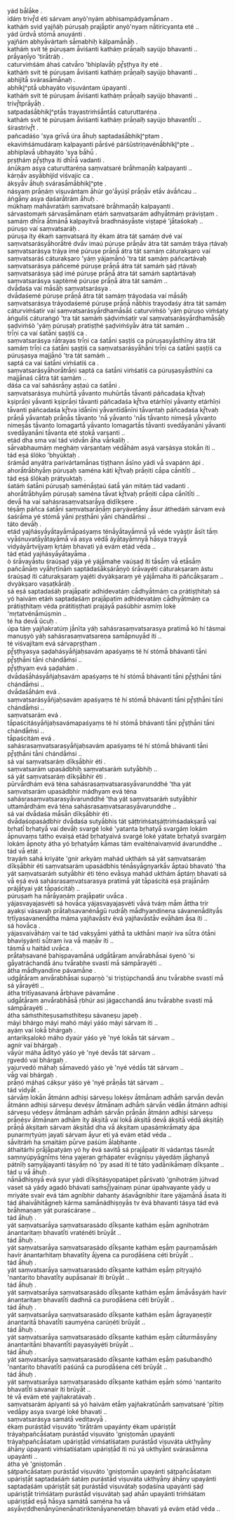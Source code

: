 
yád bā́lā́ke .  
idáṃ trivŕ̥̄d éti sárvam anyò'nyám abhisampádyamā́nam .  
katháṁ svid yajñáḥ púruṣaḥ prajā́ptir anyò'nyaṃ nā́tiricyanta eté ..  
yád ūrdvā́ stómā́ anuyánti .  
yajñám abhyā́vártaṁ sā́mabhiḥ kálpamā́nā́ḥ .  
katháṁ svit té púruṣam ā́viśanti katháṃ prā́ṇaíḥ sayújo bhavanti ..  
prā́yaṇī́yo 'tirā́tráḥ .  
caturviṁśám áhaś catvā́ro 'bhiplavā́ḥ pŕ̥̄ṣṭhya íty eté .  
katháṁ svit té púruṣam ā́viśanti katháṃ prā́ṇaíḥ sayújo bhavanti ..  
abhijítā́ svárasā́mā́naḥ .  
abhíkl̥^ptā́ ubhayáto viṣuvántam úpayanti .  
katháṁ svit té púruṣam ā́viśanti katháṃ prā́ṇaíḥ sayújo bhavanti ..  
trivŕ̥̄tprā́yā́ḥ .  
satpadaśā́bhikl̥^ptā́s trayastriṁśā́ntā́ś caturuttaréṇa .  
katháṁ svit té púruṣam ā́viśanti katháṃ prā́ṇaíḥ sayújo bhavantī́ti ..  
śírastrivŕ̥̄t .  
pañcadáśo 'sya grīvā́ úra ā́huḥ saptadaśā́bhikl̥^ptam .  
ekaviṁśámudáraṃ kalpayanti pā́rśvé párśūstriṇavénā́bhíkl̥^pte ..  
abhiplavā́ ubhayáto 'sya bā́hū́ .  
pṛṣṭháṃ pŕ̥̄ṣṭhya íti dhī́rā́ vadanti .  
ánūkam asya caturuttaréṇa saṃvatsaré brā́hmaṇā́ḥ kalpayanti ..  
kárṇā́v asyā́bhijíd viśvajíc ca .  
ákṣyā́v ā́huḥ svárasā́mā́bhikl̥^pte .  
násyaṃ prā́ṇáṃ viṣuvántam ā́húr go'ā́yúṣī prā́ṇā́v etā́v ávā́ñcau ..  
áṅgā́ny asya daśarā́trám ā́huḥ .  
múkhaṃ mahā́vratáṁ saṃvatsaré brā́hmaṇā́ḥ kalpayanti .  
sárvastomaṁ sárvasā́mā́nam etáṁ saṃvatsarám adhyā́tmáṃ práviṣṭam .  
samáṃ dhī́ra ā́tmánā́ kalpayitvā́ bradhnásyā́ste viṣṭapé 'jā́taśokaḥ ..  
púruṣo vaí saṃvatsaráḥ .  
púruṣa íty ékaṁ saṃvatsará íty ékam átra tát samáṃ dvé vaí saṃvatsarásyā́horā́tré dvā́v imaú púruṣe prā́ṇā́v átra tát samáṃ tráya ṛtávaḥ saṃvatsarásya tráya imé púruṣe prā́ṇā́ átra tát samáṃ cáturakṣaro vaí saṃvatsaráś cáturakṣaro 'yáṃ yájamā́nó 'tra tát samáṃ páñcartávaḥ saṃvatsarásya páñcemé púruṣe prā́ṇā́ átra tát samáṁ ṣáḍ ṛtávaḥ saṃvatsarásya ṣáḍ imé púruṣe prā́ṇā́ átra tát samáṁ saptàrtávaḥ saṃvatsarásya saptèmé púruṣe prā́ṇā́ átra tát samám ..  
dvā́daśa vaí mā́sā́ḥ saṃvatsarásya .  
dvā́daśemé púruṣe prā́ṇā́ átra tát samáṃ tráyodaśa vaí mā́sā́ḥ saṃvatsarásya tráyodaśemé púruṣe prā́ṇā́ nā́bhis trayodaśy átra tát samáṃ cáturviṁśatir vaí saṃvatsarásyā́rdhamā́sā́ś caturviṁśò 'yáṃ púruṣo viṁśaty àṅguliś cáturaṅgó 'tra tát samáṁ ṣáḍviṁśatir vaí saṃvatsarásyā́rdhamā́sā́ḥ ṣaḍviṁśò 'yáṃ púruṣaḥ pratiṣṭhé ṣaḍviṁśyā̀v átra tát samám ..  
trī́ṇi ca vaí śatā́ni ṣaṣṭíś ca .  
saṃvatsarásya rā́trayas trī́ṇi ca śatā́ni ṣaṣṭíś ca púruṣasyā́sthīny átra tát samáṃ trī́ṇi ca śatā́ni ṣaṣṭíś ca saṃvatsarásyā́hā́ni trī́ṇi ca śatā́ni ṣaṣṭíś ca púruṣasya majjā́nó 'tra tát samáṁ ..  
saptá ca vaí śatā́ni viṁśatíś ca .  
saṃvatsarásyā́horā́trā́ṇi saptá ca śatā́ni viṁśatíś ca púruṣasyā́sthīni ca majjā́naś cā́tra tát samám ..  
dáśa ca vaí sahásrā́ṇy aṣṭaú ca śatā́ni .  
saṃvatsarásya muhūrtā́ yā́vanto muhūrtā́s tā́vanti páñcadaśa kŕ̥̄tvaḥ kṣiprā́ṇi yā́vanti kṣiprā́ṇi tā́vanti páñcadaśa kŕ̥̄tva etárhīṇi yā́vanty etárhīṇi tā́vanti páñcadaśa kŕ̥̄tva idā́nīni yā́vantīdā́nīni tā́vantaḥ páñcadaśa kŕ̥̄tvaḥ prā́ṇā́ yā́vantaḥ prā́ṇā́s tā́vanto 'nā́ yā́vanto 'nā́s tā́vanto nimeṣā́ yā́vanto nimeṣā́s tā́vanto lomagartā́ yā́vanto lomagartā́s tā́vanti svedā́yanā́ni yā́vanti svedā́yanā́ni tā́vanta eté stokā́ varṣanti ..  
etád dha sma vaí tád vidvā́n ā́ha vā́rkaliḥ .  
sā́rvabhaumáṃ megháṃ várṣantaṃ védā́hám asyá varṣásya stokā́n íti ..  
tád eṣá ślóko 'bhyùktaḥ .  
śrámā́d anyátra parivártamā́nas tíṣṭhann ā́sīno yádi vā́ svapánn ápi .  
ahorā́trā́bhyā́ṃ púruṣaḥ saména káti kŕ̥̄tvaḥ prā́ṇiti cā́pa cā́nitī́ti ..  
tád eṣá ślókaḥ prátyuktaḥ .  
śatáṁ śatā́ni púruṣaḥ saménā́ṣṭaú śatā́ yán mitáṃ tád vadanti .  
ahorā́trā́bhyā́ṃ púruṣaḥ saména tā́vat kŕ̥̄tvaḥ prā́ṇiti cā́pa cā́nītī́ti ..  
devā́ ha vaí sahásrasaṃvatsarā́ya didīkṣere .  
téṣā́ṃ páñca śatā́ni saṃvatsarā́ṇā́ṃ paryávetā́ny ā́sur áthedáṁ sárvam evá śaśrā́ma yé stómā́ yā́ni pṛṣṭhā́ni yā́ni chándā́ṁsi ..  
táto devā́ḥ .  
etád yajñásyā́yā́tayā́mā́paśyaṃs ténā́yā́tayā́mnā́ yā́ véde vyàṣṭir ā́sīt tā́ṃ vyā̀śnuvatā́yā́tayā́mā́ vā́ asya védā́ áyā́tayā́mnyā́ hā́sya trayyā́ vidyáyā́rtvijyaṃ kṛtáṃ bhavati yá evám etád véda ..  
tád etád yajñásyā́yā́tayā́ma .  
ò śrā́vayā́stu śraúṣaḍ yája yé yájā́mahe vaúṣaḍ íti tā́sā́ṃ vā́ etā́sā́ṃ pañcā́nā́ṃ vyā́hṛtīnā́ṁ saptádaśā́kṣárā́ṇyò śrā́vayéti cáturakṣaram ástu śraúṣaḍ íti cáturakṣaraṃ yajéti dvyàkṣaraṃ yé yájā́maha íti páñcā́kṣaram ..  
dvyàkṣaro vaṣaṭkā́ráḥ .  
sá eṣá saptadaśáḥ prajā́patir adhidevatáṃ cā́dhyā́tmáṃ ca prátiṣṭhitaḥ sá yó haivám etáṁ saptadaśáṃ prajā́patim adhidevatáṃ cā́dhyā́tmáṃ ca prátiṣṭhitaṃ véda prátitiṣṭhati prajáyā́ paśúbhir asmíṃ lokè 'mṛtatvénā́múṣmin ..  
té ha devā́ ūcuḥ .  
úpa táṃ yajñakratúṃ jā́nīta yáḥ sahásrasaṃvatsarasya pratimā́ kó hí tásmai manuṣyò yáḥ sahásrasaṃvatsareṇa samā́pnuyā́d íti ..  
té viśvajítam evá sárvapṛṣṭham .  
pŕ̥̄ṣṭhyasya ṣaḍahásyā́ñjaḥsavám apaśyaṃs té hí stómā́ bhávanti tā́ni pŕ̥̄ṣṭhā́ni tā́ni chándā́ṁsi ..  
pŕ̥̄ṣṭhyam evá ṣaḍahám .  
dvā́daśā́hásyā́ñjaḥsavám apaśyaṃs té hí stómā́ bhávanti tā́ni pŕ̥̄ṣṭhā́ni tā́ni chándā́ṁsi ..  
dvā́daśā́hám evá .  
saṃvatsarásyā́ñjaḥsavám apaśyaṃs té hí stómā́ bhávanti tā́ni pŕ̥̄ṣṭhā́ni tā́ni chándā́ṁsi ..  
saṃvatsarám evá .  
tā́paścitásyā́ñjaḥsavámapaśyaṃs té hí stómā́ bhávanti tā́ni pŕ̥̄ṣṭhā́ni tā́ni chándā́ṁsi ..  
tā́paścitám evá .  
sahásrasaṃvatsarasyā́ñjaḥsavám apaśyaṃs té hí stómā́ bhávanti tā́ni pŕ̥̄ṣṭhā́ni tā́ni chándā́ṁsi ..  
sá vaí saṃvatsaráṃ dīkṣā́bhir éti .  
saṃvatsarám upasádbhiḥ saṃvatsaráṁ sutyā́bhiḥ ..  
sá yát saṃvatsaráṃ dīkṣā́bhir éti .  
pūrvā́rdhám evá téna sahásrasaṃvatsarasyā́varunddhé 'tha yát saṃvatsarám upasádbhir mádhyam evá téna sahásrasaṃvatsarasyā́varunddhé 'tha yát saṃvatsaráṁ sutyā́bhir uttamā́rdhám evá téna sahásrasaṃvatsarasyā́varunddhe ..  
sá vaí dvā́daśa mā́sā́n dīkṣā́bhir éti .  
dvā́daśopasádbhir dvā́daśa sutyā́bhis tát ṣáṭtriṁśatṣáṭtriṁśadakṣarā́ vaí bṛhatī́ bṛhatyā́ vaí devā́ḥ svargé loké 'yatanta bṛhatyā́ svargáṃ lokám ā́pnuvaṃs tátho evaìṣá etád bṛhatyaìvá svargé loké yátate bṛhatyā́ svargáṃ lokám ā́pnoty átha yó bṛhatyā́ṃ kā́mas tám evaìténaivaṃvíd ávarunddhe ..  
tád vā́ etát .  
trayáṁ sahá kriyáte 'gnír arkyàṃ mahád uktháṁ sá yát saṃvatsaráṃ dīkṣā́bhir éti saṃvatsarám upasádbhis ténā́syā́gnyarkā́v ā́ptaú bhavató 'tha yát saṃvatsaráṁ sutyā́bhir éti téno evā̀sya mahád ukthám ā́ptáṃ bhavati sá vā́ eṣá evá sahásrasaṃvatsarasya pratimā́ yát tā́paścitá eṣá prajā́nā́ṃ prájā́tyai yát tā́paścitáḥ ..  
púruṣaṁ ha nā́rā́yaṇáṃ prajā́patir uvā́ca .  
yájasvayajasvéti sá hovā́ca yájasvayajasvéti vā́vá tváṃ mā́m ā́ttha trír ayakṣi vásavaḥ prā́taḥsavanénā́gū rudrā́ḥ mā́dhyandinena sávanenā́dityā́s tṛtīyasavanenā́tha máma yajñavā́stv èvá yajñavā́stā́v evā̀hám ā́sa íti ..  
sá hovā́ca .  
yájasvaivā̀háṃ vaí te tád vakṣyā́mi yáthā́ ta ukthā́ni maṇír iva sū́tra ótā́ni bhaviṣyánti sū́tram iva vā́ maṇā́v íti ..  
tásmā́ u haitád uvā́ca .  
prā́taḥsavané bahiṣpavamā́ná udgā́tā́ram anvā́rabhā́sai śyenò 'si gā́yatráchandā́ ánu tvā́rabhe svastí mā́ sámpā́rayéti ..  
átha mā́dhyandine pávamā́ne .  
udgā́tā́ram anvā́rabhā́sai suparṇò 'si triṣṭúpchandā́ ánu tvā́rabhe svastí mā́ sá yā́rayéti ..  
átha tritīyasavaná ā́rbhave pávamā́ne .  
udgā́tā́ram anvā́rabhā́sā́ ṛbhúr asi jágacchandā́ ánu tvā́rabhe svastí mā́ sámpā́rayéti ..  
átha sáṁsthiteṣusaṁsthiteṣu sávaneṣu japeḥ .  
máyi bhárgo máyi mahó máyi yáśo máyi sárvam íti ..  
ayáṃ vaí lokā́ bhárgaḥ .  
antarikṣalokó máho dyaúr yáśo yè 'nyé lokā́s tát sárvam ..  
agnír vaí bhárgaḥ .  
vā́yúr máha ā́dityó yáśo yè 'nyé devā́s tát sárvam ..  
ṛgvedó vaí bhárgaḥ .  
yajurvedó máhaḥ sā́mavedó yáśo yè 'nyé védā́s tát sárvam ..  
vā́g vaí bhárgaḥ .  
prā́ṇó máhaś cákṣur yáśo yè 'nyé prā́ṇā́s tát sárvam ..  
tád vidyā́t .  
sárvā́ṃ lokā́n ā́tmánn adhiṣi sárveṣu lokéṣv ā́tmā́nam adhā́ṁ sarvā́n devā́n ā́tmánn adhiṣi sárveṣu devéṣv ā́tmā́nam adhā́ṁ sárvā́n védā́n ā́tmánn adhiṣi sárveṣu védeṣv ā́tmā́nam adhā́ṁ sárvā́n prā́ṇā́n ā́tmánn adhiṣi sárveṣu prā́ṇéṣv ā́tmā́nam adhā́m íty ákṣitā́ vaí lokā́ ákṣitā́ devā́ ákṣitā́ védā́ ákṣitā́ḥ prā́ṇā́ ákṣitaṁ sárvam ákṣitā́d dha vā́ ákṣitam upasáṃkrā́maty ápa punarmṛtyúṃ jayati sárvam ā́yur eti yá evám etád véda ..  
sā́vitráṁ ha smaitáṃ pū́rve paśúm ā́labhante .  
áthaitárhi prā́jā́patyáṃ yó hy èvá savitā́ sá prajā́patir íti vádantas tásmā́t saṃnyúpyā́gnī́ṃs téna yajeran gṛhápater evā̀gníṣu yáyedáṃ jā́ghanyā́ pátnīḥ saṃyā́jayanti tásyā́ṃ nó 'py asad íti té táto yadā́nikā́maṃ dī́kṣante ..  
tád u vā́ ā́huḥ .  
nā́nā́dhiṣṇyā́ evá syur yádi dīkṣitásyopatápet pā́rśvatò 'gnihotráṃ júhvad vaset sá yády agadó bhávati saṁsŕ̥̄jyainaṃ púnar úpahvayante yády u mriyáte svaír evá tám agníbhir dahanty áśavā́gnibhir ítare yájamā́nā́ ā́sata íti tád áhaivā́hitā́gneḥ kárma samā́nádhiṣṇyā́s tv èvá bhavanti tásya tád evá brā́hmaṇaṃ yát puraścáraṇe ..  
tád ā́huḥ .  
yát saṃvatsarā́ya saṃvatsarasádo dī́kṣante kathám eṣā́m agnihotrám ánantaritaṃ bhavatī́ti vraténéti brūyā́t ..  
tád ā́huḥ .  
yát saṃvatsarā́ya saṃvatsarasádo dī́kṣante kathám eṣā́ṃ paurṇamā́sáṁ havír ánantarhitaṃ bhavatīty ā́jyena ca puroḍā́śena céti brūyā́t ..  
tád ā́huḥ .  
yát saṃvatsarā́ya saṃvatsarasádo dī́kṣante kathám eṣā́ṃ pitṛyajñó 'nantarito bhavatī́ty aupā́sanaír íti brūyā́t ..  
tád ā́huḥ .  
yát saṃvatsarā́ya saṃvatsarasádo dī́kṣante kathám eṣā́m ā́mā́vā́syáṁ havír ánantaritaṃ bhavatī́ti dadhnā́ ca puroḍā́śena céti brūyā́t ..  
tád ā́huḥ .  
yát saṃvatsarā́ya saṃvatsarasádo dī́kṣante kathám eṣā́m ā́grayaṇeṣṭír ánantaritā́ bhavatī́ti saumyéna carúṇéti brūyā́t ..  
tád ā́huḥ .  
yát saṃvatsarā́ya saṃvatsarasádo dī́kṣante kathám eṣā́ṃ cā́turmā́syā́ny ánantaritā́ni bhavantī́ti payasyàyéti brūyā́t ..  
tád ā́huḥ .  
yát saṃvatsarā́ya saṃvatsarasádo dī́kṣante kathám eṣā́ṃ paśubandhó 'nantarito bhavatī́ti paśúnā́ ca puroḍā́śena céti brūyā́t ..  
tád ā́huḥ .  
yát saṃvatsarā́ya saṃvatsarasádo dī́kṣante kathám eṣā́ṁ sómó 'nantarito bhavatī́ti sávanair íti brūyā́t ..  
té vā́ evám eté yajñakratávaḥ .  
saṃvatsarám ápiyanti sá yó haivám etā́ṃ yajñakratūnā́ṁ saṃvatsaré 'pītiṃ vedā́py asya svargé loké bhavati ..  
saṃvatsarásya samátā́ veditavyā̀ .  
ékaṃ purástā́d viṣuváto 'tirā́trám upayánty ékam upáriṣṭā́t tráyaḥpañcā́śataṃ purástā́d viṣuváto 'gniṣṭomā́n upayánti tráyaḥpañcā́śatam upáriṣṭā́d viṁśatíśataṃ purástā́d viṣuváta ukthyā̀ny áhā́ny úpayanti viṁśatíśatam upáriṣṭā́d íti nú yá ukthyā̀nt svárasā́mna upayánti ..  
átha yè 'gniṣṭomā́n .  
ṣáṭpañcā́śataṃ purástā́d viṣuváto 'gniṣṭomā́n upayánti ṣáṭpañcā́śatam upáriṣṭā́t saptadaśáṁ śatáṃ purástā́d viṣuváta ukthyā̀ny áhā́ny upayánti saptadaśám upáriṣṭā́t ṣáṭ purástā́d viṣuvátaḥ ṣoḍaśína upayánti ṣáḍ upáriṣṭā́t triṁśátaṃ purástā́d viṣuvátaḥ ṣaḍ ahā́n upayánti triṁśátam upáriṣṭā́d eṣā́ hā́sya samátā́ saména ha vā́ asyā́vṛddhenā́nyūnenā́natiriktenā́yanenetáṃ bhavati yá evám etád véda ..  
